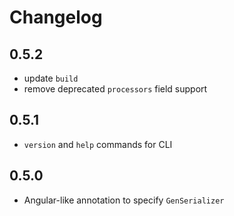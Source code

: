 # Changelog

## 0.5.2

- update `build`
- remove deprecated `processors` field support

## 0.5.1

- `version` and `help` commands for CLI

## 0.5.0

- Angular-like annotation to specify `GenSerializer`
